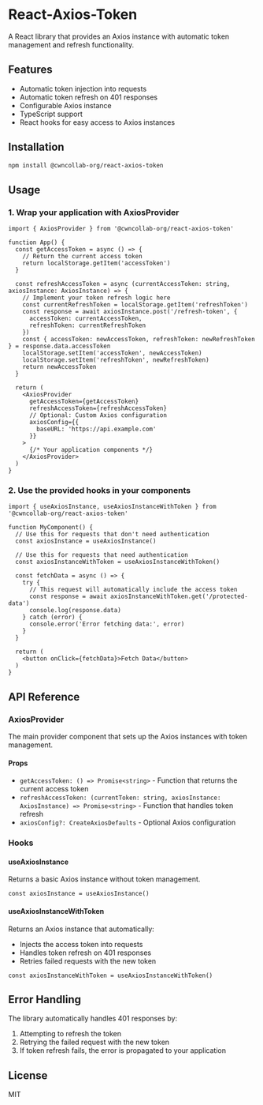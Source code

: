 # React-Axios-Token

A React library that provides an Axios instance with automatic token management and refresh functionality.

## Features

- Automatic token injection into requests
- Automatic token refresh on 401 responses
- Configurable Axios instance
- TypeScript support
- React hooks for easy access to Axios instances

## Installation

```bash
npm install @cwncollab-org/react-axios-token
```

## Usage

### 1. Wrap your application with AxiosProvider

```tsx
import { AxiosProvider } from '@cwncollab-org/react-axios-token'

function App() {
  const getAccessToken = async () => {
    // Return the current access token
    return localStorage.getItem('accessToken')
  }

  const refreshAccessToken = async (currentAccessToken: string, axiosInstance: AxiosInstance) => {
    // Implement your token refresh logic here
    const currentRefreshToken = localStorage.getItem('refreshToken')
    const response = await axiosInstance.post('/refresh-token', {
      accessToken: currentAccessToken,
      refreshToken: currentRefreshToken
    })
    const { accessToken: newAccessToken, refreshToken: newRefreshToken } = response.data.accessToken 
    localStorage.setItem('accessToken', newAccessToken)
    localStorage.setItem('refreshToken', newRefreshToken)
    return newAccessToken
  }

  return (
    <AxiosProvider
      getAccessToken={getAccessToken}
      refreshAccessToken={refreshAccessToken}
      // Optional: Custom Axios configuration
      axiosConfig={{
        baseURL: 'https://api.example.com'
      }}
    >
      {/* Your application components */}
    </AxiosProvider>
  )
}
```

### 2. Use the provided hooks in your components

```tsx
import { useAxiosInstance, useAxiosInstanceWithToken } from '@cwncollab-org/react-axios-token'

function MyComponent() {
  // Use this for requests that don't need authentication
  const axiosInstance = useAxiosInstance()
  
  // Use this for requests that need authentication
  const axiosInstanceWithToken = useAxiosInstanceWithToken()

  const fetchData = async () => {
    try {
      // This request will automatically include the access token
      const response = await axiosInstanceWithToken.get('/protected-data')
      console.log(response.data)
    } catch (error) {
      console.error('Error fetching data:', error)
    }
  }

  return (
    <button onClick={fetchData}>Fetch Data</button>
  )
}
```

## API Reference

### AxiosProvider

The main provider component that sets up the Axios instances with token management.

#### Props

- `getAccessToken: () => Promise<string>` - Function that returns the current access token
- `refreshAccessToken: (currentToken: string, axiosInstance: AxiosInstance) => Promise<string>` - Function that handles token refresh
- `axiosConfig?: CreateAxiosDefaults` - Optional Axios configuration

### Hooks

#### useAxiosInstance

Returns a basic Axios instance without token management.

```tsx
const axiosInstance = useAxiosInstance()
```

#### useAxiosInstanceWithToken

Returns an Axios instance that automatically:
- Injects the access token into requests
- Handles token refresh on 401 responses
- Retries failed requests with the new token

```tsx
const axiosInstanceWithToken = useAxiosInstanceWithToken()
```

## Error Handling

The library automatically handles 401 responses by:
1. Attempting to refresh the token
2. Retrying the failed request with the new token
3. If token refresh fails, the error is propagated to your application

## License

MIT